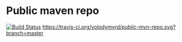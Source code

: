 # Public maven repo


[![Build Status](https://travis-ci.org/volodymyrd/public-mvn-repo.svg?branch=master)](https://travis-ci.org/volodymyrd/public-mvn-repo)
https://travis-ci.org/volodymyrd/public-mvn-repo.svg?branch=master
